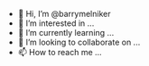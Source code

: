 - 👋 Hi, I’m @barrymelniker
- 👀 I’m interested in ...
- 🌱 I’m currently learning ...
- 💞️ I’m looking to collaborate on ...
- 📫 How to reach me ...

<!---
barrymelniker/barrymelniker is a ✨ special ✨ repository because its `README.md` (this file) appears on your GitHub profile.
You can click the Preview link to take a look at your changes.
--->
